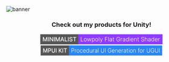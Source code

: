 ![banner](https://raw.githubusercontent.com/saadeghi/saadeghi/master/dino.gif)

<h3 align="center"> <b>Check out my products for Unity!</b> </h3>
<p align="center">
  <a href="https://scrollbie.com/minimalist/index.html"><img alt="Minimalist Badge" src="https://github.com/IsfakurRahman/IsfakurRahman/blob/master/Assets/MinimalistBadge.png" height="27"/></a>
  <a href="https://scrollbie.com/mpuikit/index.html"><img alt="MPUIKit Badge" src="https://github.com/IsfakurRahman/IsfakurRahman/blob/master/Assets/MPUIKitBadge.png" height="27"/></a>
</p>
